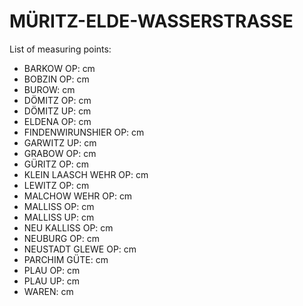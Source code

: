 # MÜRITZ-ELDE-WASSERSTRASSE

List of measuring points:

* BARKOW OP: <Value topic="rivers/pegel-online/MEW/BARKOW OP/measurementValue"/> cm
* BOBZIN OP: <Value topic="rivers/pegel-online/MEW/BOBZIN OP/measurementValue"/> cm
* BUROW: <Value topic="rivers/pegel-online/MEW/BUROW/measurementValue"/> cm
* DÖMITZ OP: <Value topic="rivers/pegel-online/MEW/DÖMITZ OP/measurementValue"/> cm
* DÖMITZ UP: <Value topic="rivers/pegel-online/MEW/DÖMITZ UP/measurementValue"/> cm
* ELDENA OP: <Value topic="rivers/pegel-online/MEW/ELDENA OP/measurementValue"/> cm
* FINDENWIRUNSHIER OP: <Value topic="rivers/pegel-online/MEW/FINDENWIRUNSHIER OP/measurementValue"/> cm
* GARWITZ UP: <Value topic="rivers/pegel-online/MEW/GARWITZ UP/measurementValue"/> cm
* GRABOW OP: <Value topic="rivers/pegel-online/MEW/GRABOW OP/measurementValue"/> cm
* GÜRITZ OP: <Value topic="rivers/pegel-online/MEW/GÜRITZ OP/measurementValue"/> cm
* KLEIN LAASCH WEHR OP: <Value topic="rivers/pegel-online/MEW/KLEIN LAASCH WEHR OP/measurementValue"/> cm
* LEWITZ OP: <Value topic="rivers/pegel-online/MEW/LEWITZ OP/measurementValue"/> cm
* MALCHOW WEHR OP: <Value topic="rivers/pegel-online/MEW/MALCHOW WEHR OP/measurementValue"/> cm
* MALLISS OP: <Value topic="rivers/pegel-online/MEW/MALLISS OP/measurementValue"/> cm
* MALLISS UP: <Value topic="rivers/pegel-online/MEW/MALLISS UP/measurementValue"/> cm
* NEU KALLISS OP: <Value topic="rivers/pegel-online/MEW/NEU KALLISS OP/measurementValue"/> cm
* NEUBURG OP: <Value topic="rivers/pegel-online/MEW/NEUBURG OP/measurementValue"/> cm
* NEUSTADT GLEWE OP: <Value topic="rivers/pegel-online/MEW/NEUSTADT GLEWE OP/measurementValue"/> cm
* PARCHIM GÜTE: <Value topic="rivers/pegel-online/MEW/PARCHIM GÜTE/measurementValue"/> cm
* PLAU OP: <Value topic="rivers/pegel-online/MEW/PLAU OP/measurementValue"/> cm
* PLAU UP: <Value topic="rivers/pegel-online/MEW/PLAU UP/measurementValue"/> cm
* WAREN: <Value topic="rivers/pegel-online/MEW/WAREN/measurementValue"/> cm
